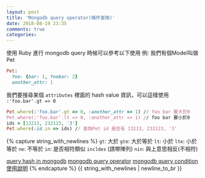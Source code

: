 ```yaml
---
layout: post
title: 'Mongodb query operator(條件查詢)'
date: 2018-08-19 23:35
comments: true
categories:
---
```

使用 Ruby 進行 mongodb query 時候可以參考以下使用
例: 我們有個Model叫做Pet
```rb
Pet:
  foo: {bar: 1, foobar: 2}
  another_attr: 1
```
我們要搜尋某個 `attributes` 裡面的 hash value 資訊，可以這樣使用 `:'foo.bar'.gt => 0`
```Ruby
Pet.where(:'foo.bar'.gt => 0, :another_attr => 1) // foo bar 要大於0
Pet.where(:'foo.bar'.lt => 0, :another_attr => 1) // foo bar 要小於0
ids = [13213, 232123, '3']
Pet.where(:id.in => ids) // 查詢Pet id 是否有 13213, 232123, '3'
```
{% capture string_with_newlines %}
`gt`: 大於
`gte`: 大於等於
`lt`: 小於
`lte`: 小於等於
`ne`: 不等於
`in`: 是否相符類似 `incldes` (請帶陣列)
`nin`: 與上意思相反(不相符)

[query hash in mongodb](https://stackoverflow.com/questions/12372688/how-to-perform-this-query-on-a-hash-in-a-mongodb-document-using-mongoid)
[mongodb query operator](https://docs.mongodb.com/manual/reference/operator/query/)
[mongodb query condition使用說明](https://www.cnblogs.com/navy235/archive/2012/05/03/2480758.html)
{% endcapture %}
{{ string_with_newlines | newline_to_br }}